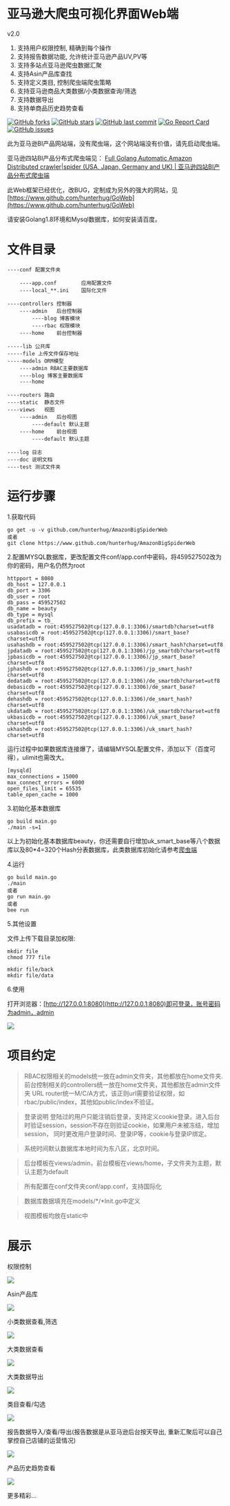 # 亚马逊大爬虫可视化界面Web端

v2.0

1. 支持用户权限控制, 精确到每个操作
2. 支持报告数据功能, 允许统计亚马逊产品UV,PV等
3. 支持多站点亚马逊爬虫数据汇聚
4. 支持Asin产品库查找
5. 支持定义类目, 控制爬虫端爬虫策略
6. 支持亚马逊商品大类数据/小类数据查询/筛选
7. 支持数据导出
8. 支持单商品历史趋势查看

[![GitHub forks](https://img.shields.io/github/forks/hunterhug/AmazonBigSpiderWeb.svg?style=social&label=Forks)](https://github.com/hunterhug/AmazonBigSpiderWeb/network)
[![GitHub stars](https://img.shields.io/github/stars/hunterhug/AmazonBigSpiderWeb.svg?style=social&label=Stars)](https://github.com/hunterhug/AmazonBigSpiderWeb/stargazers)
[![GitHub last commit](https://img.shields.io/github/last-commit/hunterhug/AmazonBigSpiderWeb.svg)](https://github.com/hunterhug/AmazonBigSpiderWeb)
[![Go Report Card](https://goreportcard.com/badge/github.com/hunterhug/AmazonBigSpiderWeb)](https://goreportcard.com/report/github.com/hunterhug/AmazonBigSpiderWeb)
[![GitHub issues](https://img.shields.io/github/issues/hunterhug/AmazonBigSpiderWeb.svg)](https://github.com/hunterhug/AmazonBigSpiderWeb/issues)


此为亚马逊BI产品网站端，没有爬虫端，这个网站端没有价值，请先启动爬虫端。

亚马逊四站BI产品分布式爬虫端见： [Full Golang Automatic Amazon Distributed crawler|spider (USA, Japan, Germany and UK) | 亚马逊四站BI产品分布式爬虫端](https://github.com/hunterhug/AmazonBigSpider)

此Web框架已经优化，改BUG，定制成为另外的强大的网站，见[https://www.github.com/hunterhug/GoWeb](https://www.github.com/hunterhug/GoWeb)

请安装Golang1.8环境和Mysql数据库，如何安装请百度。

# 文件目录
```
----conf 配置文件夹

	----app.conf 		应用配置文件
	----local_**.ini 	国际化文件

----controllers 控制器
	----admin	后台控制器
		----blog 博客模块
		----rbac 权限模块
	----home 	前台控制器

-----lib 公共库
-----file 上传文件保存地址
-----models ORM模型
	----admin RBAC主要数据库
	----blog 博客主要数据库
	----home 

----routers 路由
----static  静态文件
----views	视图
	----admin 	后台视图
		----default 默认主题
	----home 	前台视图
		----default 默认主题

----log 日志
----doc 说明文档
----test 测试文件夹
```

# 运行步骤

1.获取代码

```
go get -u -v github.com/hunterhug/AmazonBigSpiderWeb
或者
git clone https://www.github.com/hunterhug/AmazonBigSpiderWeb
```

2.配置MYSQL数据库，更改配置文件conf/app.conf中密码，将459527502改为你的密码，用户名仍然为root

```
httpport = 8080
db_host = 127.0.0.1
db_port = 3306
db_user = root
db_pass = 459527502
db_name = beauty
db_type = mysql
db_prefix = tb_
usadatadb = root:459527502@tcp(127.0.0.1:3306)/smartdb?charset=utf8
usabasicdb = root:459527502@tcp(127.0.0.1:3306)/smart_base?charset=utf8
usahashdb = root:459527502@tcp(127.0.0.1:3306)/smart_hash?charset=utf8
jpdatadb = root:459527502@tcp(127.0.0.1:3306)/jp_smartdb?charset=utf8
jpbasicdb = root:459527502@tcp(127.0.0.1:3306)/jp_smart_base?charset=utf8
jphashdb = root:459527502@tcp(127.0.0.1:3306)/jp_smart_hash?charset=utf8
dedatadb = root:459527502@tcp(127.0.0.1:3306)/de_smartdb?charset=utf8
debasicdb = root:459527502@tcp(127.0.0.1:3306)/de_smart_base?charset=utf8
dehashdb = root:459527502@tcp(127.0.0.1:3306)/de_smart_hash?charset=utf8
ukdatadb = root:459527502@tcp(127.0.0.1:3306)/uk_smartdb?charset=utf8
ukbasicdb = root:459527502@tcp(127.0.0.1:3306)/uk_smart_base?charset=utf8
ukhashdb = root:459527502@tcp(127.0.0.1:3306)/uk_smart_hash?charset=utf8
```

运行过程中如果数据库连接爆了，请编辑MYSQL配置文件，添加以下（百度可得），ulimit也需改大。

```
[mysqld]
max_connections = 15000
max_connect_errors = 6000
open_files_limit = 65535
table_open_cache = 1000
```

3.初始化基本数据库

```
go build main.go 
./main -s=1
```

以上为初始化基本数据库beauty，你还需要自行增加uk_smart_base等八个数据库以及80*4=320个Hash分表数据库，此类数据库初始化请参考[爬虫端](https://github.com/hunterhug/AmazonBigSpider)

4.运行

```
go build main.go
./main
或者
go run main.go
或者
bee run
```

5.其他设置

文件上传下载目录加权限:

```
mkdir file
chmod 777 file

mkdir file/back
mkdir file/data
```

6.使用

打开浏览器：[http://127.0.0.1:8080](http://127.0.0.1:8080)即可登录，账号密码为admin，admin

![](web.png)


# 项目约定
>RBAC权限相关的models统一放在admin文件夹，其他都放在home文件夹.
	前台控制相关的controllers统一放在home文件夹，其他都放在admin文件夹
	URL router统一M/C/A方式，该正则url需要验证权限，如rbac/public/index，其他如public/index不验证。

>登录说明
	登陆过的用户只能注销后登录，支持定义cookie登录。进入后台时验证session，session不存在则验证cookie，如果用户未被冻结，增加session，
	同时更改用户登录时间、登录IP等，cookie与登录IP绑定。

>系统时间默认数据库本地时间为东八区，北京时间。

>后台模板在views/admin，前台模板在views/home，子文件夹为主题，默认主题为default

>所有配置在conf文件夹conf/app.conf，支持国际化

>数据库数据填充在models/*/*Init.go中定义

>视图模板均放在static中

# 展示

权限控制

![](doc/rbac.png)

Asin产品库

![](doc/asin.png)

小类数据查看,筛选

![](doc/small.png)

大类数据查看

![](doc/big.png)

大类数据导出

![](doc/csv.png)

类目查看/勾选

![](doc/lei.png)

报告数据导入/查看/导出(报告数据是从亚马逊后台按天导出, 重新汇聚后可以自己掌控自己店铺的运营情况)

![](doc/report-data.png)

产品历史趋势查看

![](doc/trend.png)

更多精彩...
